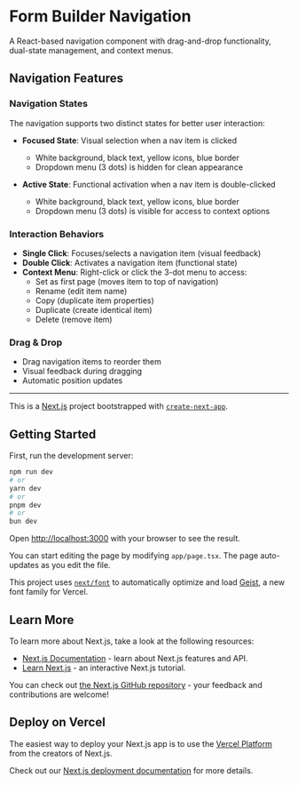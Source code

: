 # Form Builder Navigation

A React-based navigation component with drag-and-drop functionality, dual-state management, and context menus.

## Navigation Features

### Navigation States
The navigation supports two distinct states for better user interaction:

- **Focused State**: Visual selection when a nav item is clicked
  - White background, black text, yellow icons, blue border
  - Dropdown menu (3 dots) is hidden for clean appearance
  
- **Active State**: Functional activation when a nav item is double-clicked
  - White background, black text, yellow icons, blue border  
  - Dropdown menu (3 dots) is visible for access to context options

### Interaction Behaviors

- **Single Click**: Focuses/selects a navigation item (visual feedback)
- **Double Click**: Activates a navigation item (functional state)
- **Context Menu**: Right-click or click the 3-dot menu to access:
  - Set as first page (moves item to top of navigation)
  - Rename (edit item name)
  - Copy (duplicate item properties)
  - Duplicate (create identical item)
  - Delete (remove item)

### Drag & Drop
- Drag navigation items to reorder them
- Visual feedback during dragging
- Automatic position updates

---

This is a [Next.js](https://nextjs.org) project bootstrapped with [`create-next-app`](https://nextjs.org/docs/app/api-reference/cli/create-next-app).

## Getting Started

First, run the development server:

```bash
npm run dev
# or
yarn dev
# or
pnpm dev
# or
bun dev
```

Open [http://localhost:3000](http://localhost:3000) with your browser to see the result.

You can start editing the page by modifying `app/page.tsx`. The page auto-updates as you edit the file.

This project uses [`next/font`](https://nextjs.org/docs/app/building-your-application/optimizing/fonts) to automatically optimize and load [Geist](https://vercel.com/font), a new font family for Vercel.

## Learn More

To learn more about Next.js, take a look at the following resources:

- [Next.js Documentation](https://nextjs.org/docs) - learn about Next.js features and API.
- [Learn Next.js](https://nextjs.org/learn) - an interactive Next.js tutorial.

You can check out [the Next.js GitHub repository](https://github.com/vercel/next.js) - your feedback and contributions are welcome!

## Deploy on Vercel

The easiest way to deploy your Next.js app is to use the [Vercel Platform](https://vercel.com/new?utm_medium=default-template&filter=next.js&utm_source=create-next-app&utm_campaign=create-next-app-readme) from the creators of Next.js.

Check out our [Next.js deployment documentation](https://nextjs.org/docs/app/building-your-application/deploying) for more details.
